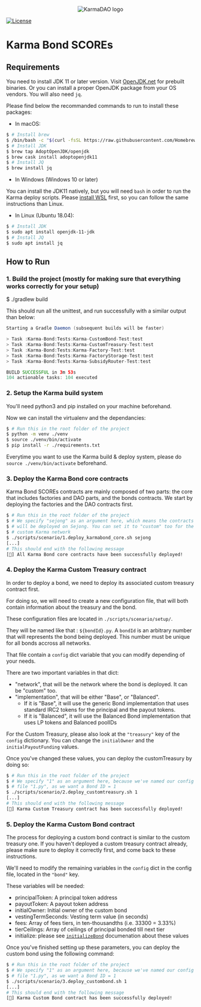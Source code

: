 <p align="center">
  <img 
    src="https://i.imgur.com/BHTdL4Q.png" 
    alt="KarmaDAO logo">
</p>

[![License](https://img.shields.io/badge/License-Apache%202.0-blue.svg)](https://opensource.org/licenses/Apache-2.0)

# Karma Bond SCOREs

## Requirements

You need to install JDK 11 or later version. Visit [OpenJDK.net](http://openjdk.java.net/) for prebuilt binaries.
Or you can install a proper OpenJDK package from your OS vendors.
You will also need `jq`.

Please find below the recommanded commands to run to install these packages:

- In macOS:

```bash
$ # Install brew
$ /bin/bash -c "$(curl -fsSL https://raw.githubusercontent.com/Homebrew/install/HEAD/install.sh)"
$ # Install JDK
$ brew tap AdoptOpenJDK/openjdk
$ brew cask install adoptopenjdk11
$ # Install JQ
$ brew install jq
```

- In Windows (Windows 10 or later)

You can install the JDK11 natively, but you will need `bash` in order to run the Karma deploy scripts.
Please [install WSL](https://docs.microsoft.com/en-us/windows/wsl/install-manual) first, so you can follow the same instructions than Linux.

- In Linux (Ubuntu 18.04):

```bash
$ # Install JDK
$ sudo apt install openjdk-11-jdk
$ # Install JQ
$ sudo apt install jq
```


## How to Run

### 1. Build the project (mostly for making sure that everything works correctly for your setup)

$ ./gradlew build

This should run all the unittest, and run successfully with a similar output than below:

```java
Starting a Gradle Daemon (subsequent builds will be faster)

> Task :Karma-Bond:Tests:Karma-CustomBond-Test:test
> Task :Karma-Bond:Tests:Karma-CustomTreasury-Test:test
> Task :Karma-Bond:Tests:Karma-Factory-Test:test
> Task :Karma-Bond:Tests:Karma-FactoryStorage-Test:test
> Task :Karma-Bond:Tests:Karma-SubsidyRouter-Test:test

BUILD SUCCESSFUL in 3m 53s
104 actionable tasks: 104 executed
```

### 2. Setup the Karma build system

You'll need python3 and pip installed on your machine beforehand.

Now we can install the virtualenv  and the dependancies:

```bash
$ # Run this in the root folder of the project
$ python -m venv ./venv
$ source ./venv/bin/activate
$ pip install -r ./requirements.txt
```

Everytime you want to use the Karma build & deploy system, please do `source ./venv/bin/activate` beforehand.

### 3. Deploy the Karma Bond core contracts

Karma Bond SCOREs contracts are mainly composed of two parts: the core that includes factories and DAO parts, and the bonds contracts.
We start by deploying the factories and the DAO contracts first.

```bash
$ # Run this in the root folder of the project
$ # We specify "sejong" as an argument here, which means the contracts
$ # will be deployed on Sejong. You can set it to "custom" too for the
$ # custom Karma network
$ ./scripts/scenario/1.deploy_karmabond_core.sh sejong
[...]
# This should end with the following message
[🎉] All Karma Bond core contracts have been successfully deployed!
```

### 4. Deploy the Karma Custom Treasury contract

In order to deploy a bond, we need to deploy its associated custom treasury contract first.

For doing so, we will need to create a new configuration file, that will both contain information about the treasury and the bond.

These configuration files are located in `./scripts/scenario/setup/`.

They will be named like that : `${bondId}.py`. A `bondId` is an arbitrary number that will represents the bond being deployed. This number must be unique for all bonds accross all networks.

That file contain a `config` dict variable that you can modify depending of your needs.

There are two important variables in that dict: 
  - "network", that will be the network where the bond is deployed. It can be "custom" too.
  - "implementation", that will be either "Base", or "Balanced". 
    - If it is "Base", it will use the generic Bond implementation that uses standard IRC2 tokens for the principal and the payout tokens.
    - If it is "Balanced", it will use the Balanced Bond implementation that uses LP tokens and Balanced poolIDs

For the Custom Treasury, please also look at the `"treasury"` key of the `config` dictionary.
You can change the `initialOwner` and the `initialPayoutFunding` values.

Once you've changed these values, you can deploy the customTreasury by doing so:

```bash
$ # Run this in the root folder of the project
$ # We specify "1" as an argument here, because we've named our config
$ # file "1.py", as we want a Bond ID = 1
$ ./scripts/scenario/2.deploy_customtreasury.sh 1
[...]
# This should end with the following message
[🎉] Karma Custom Treasury contract has been successfully deployed!
```

### 5. Deploy the Karma Custom Bond contract

The process for deploying a custom bond contract is similar to the custom treasury one. If you haven't deployed a custom treasury contract already, please make sure to deploy it correctly first, and come back to these instructions.

We'll need to modify the remaining variables in the `config` dict in the config file, located in the `"bond"` key.

These variables will be needed:

- principalToken: A principal token address
- payoutToken: A payout token address
- initialOwner: Initial owner of the custom bond
- vestingTermSeconds: Vesting term value (in seconds)
- fees: Array of fees tiers, in ten-thousandths (i.e. 33300 = 3.33%)
- tierCeilings: Array of ceilings of principal bonded till next tier
- initialize: please see [`initializeBond`](Karma-Bond/Contracts/Karma-CustomBond/docs/README.md#karmacustombondinitializebond) documenation about these values

Once you've finished setting up these parameters, you can deploy the custom bond using the following command:


```bash
$ # Run this in the root folder of the project
$ # We specify "1" as an argument here, because we've named our config
$ # file "1.py", as we want a Bond ID = 1
$ ./scripts/scenario/3.deploy_custombond.sh 1
[...]
# This should end with the following message
[🎉] Karma Custom Bond contract has been successfully deployed!
```
